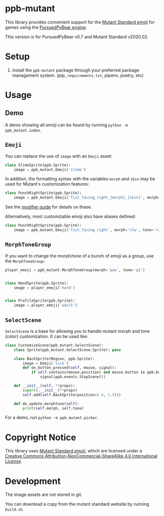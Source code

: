 ppb-mutant
==========

This library provides convenient support for the [Mutant Standard emoji](https://mutant.tech) for games using the [PursuedPyBear engine](https://github.com/ppb/pursuedpybear).

This version is for PursuedPyBear v0.7 and Mutant Standard v2020.02.


Setup
=====
1. Install the `ppb-mutant` package through your preferred package management
   system. (pip, `requirements.txt`, pipenv, poetry, etc)


Usage
=====

Demo
----

A demo showing all emoji can be found by running `python -m ppb_mutant.index`.


`Emoji`
-------

You can replace the use of `image` with an `Emoji` asset:

```python
class SlimeSprite(ppb.Sprite):
    image = ppb_mutant.Emoji('slime')
```

In addition, the formatting syntax with the variables `morph` and `skin` may be
used for Mutant's customization features:

```python
class PunchRightSprite(ppb.Sprite):
    image = ppb_mutant.Emoji('fist_facing_right_{morph}_{skin}', morph='clw', tone='r2')
```

See the [modifier guide](https://mutant.tech/reference/0.3.0/mutstd_modifier_guide_0.3.0.png) for details on these.

Alternatively, most customizable emoji also have aliases defined:

```python
class PunchRightSprite(ppb.Sprite):
    image = ppb_mutant.Emoji('fist_facing_right', morph='clw', tone='r2')
```

`MorphToneGroup`
----------------

If you want to change the morph/tone of a bunch of emoji as a group, use the `MorphToneGroup`:

```python
player_emoji = ppb_mutant.MorphToneGroup(morph='paw', tone='g1')


class HandSprite(ppb.Sprite):
    image = player_emoji('hand')


class ProfileSprite(ppb.Sprite):
    image = player_emoji('adult')
```


`SelectScene`
-------------

`SelectScene` is a base for  allowing you to handle mutant morph and tone
(color) customization. It can be used like:

```python
class CustomizeScene(ppb_mutant.SelectScene):
    class Sprite(ppb_mutant.SelectScene.Sprite): pass

    class BackSprite(Region, ppb.Sprite):
        image = Emoji('tick')
        def on_button_pressed(self, mouse, signal):
            if self.contains(mouse.position) and mouse.button is ppb.buttons.Primary:
                signal(ppb.events.StopScene())

    def __init__(self, **props):
        super().__init__(**props)
        self.add(self.BackSprite(position=(-4, 1.5)))

    def do_update_morphtone(self):
        print(self.morph, self.tone)
```

For a demo, run `python -m ppb_mutant.picker`.


Copyright Notice
================

This library uses [Mutant Standard emoji](https://mutant.tech), which are licensed under a [Creative Commons Attribution-NonCommercial-ShareAlike 4.0 International License](https://creativecommons.org/licenses/by-nc-sa/4.0/).


Development
===========
The image assets are not stored in git.

You can download a copy from the mutant standard website by running `build.sh`.

